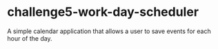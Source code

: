 # challenge5-work-day-scheduler
A simple calendar application that allows a user to save events for each hour of the day.
